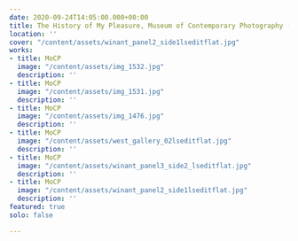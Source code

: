 ```yaml
---
date: 2020-09-24T14:05:00.000+00:00
title: The History of My Pleasure, Museum of Contemporary Photography (Chicago)
location: ''
cover: "/content/assets/winant_panel2_side1lseditflat.jpg"
works:
- title: MoCP
  image: "/content/assets/img_1532.jpg"
  description: ''
- title: MoCP
  image: "/content/assets/img_1531.jpg"
  description: ''
- title: MoCP
  image: "/content/assets/img_1476.jpg"
  description: ''
- title: MoCP
  image: "/content/assets/west_gallery_02lseditflat.jpg"
  description: ''
- title: MoCP
  image: "/content/assets/winant_panel3_side2_lseditflat.jpg"
  description: ''
- title: MoCP
  image: "/content/assets/winant_panel2_side1lseditflat.jpg"
  description: ''
featured: true
solo: false

---
```

